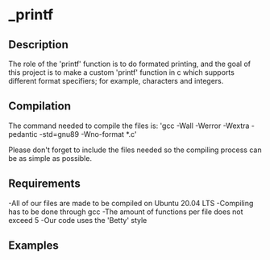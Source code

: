# _printf

## Description

The role of the 'printf' function is to do formated printing, and the goal of this project is to make a custom 'printf' function in c which supports different format specifiers; for example, characters and integers.

## Compilation

The command needed to compile the files is:
'gcc -Wall -Werror -Wextra -pedantic -std=gnu89 -Wno-format *.c'

Please don't forget to include the files needed so the compiling process can be as simple as possible.

## Requirements

-All of our files are made to be compiled on Ubuntu 20.04 LTS
-Compiling has to be done through gcc
-The amount of functions per file does not exceed 5
-Our code uses the 'Betty' style

## Examples

